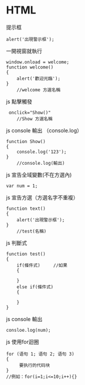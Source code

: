 # HTML
提示框
```
alert('出現警示框');
```
一開視窗就執行
```
window.onload = welcome;
function welcome() 
{
	alert('歡迎光臨');
}
	//welcome 方選名稱
```
js 點擊觸發
```
 onclick="Show()"
 	//Show 方選名稱
```
js console 輸出 （console.log）
```
function Show()
{
	console.log('123'); 
}
	//console.log(輸出)	
```
js 宣告全域變數(不在方選內)
```
var num = 1;
```
js 宣告方選（方選名字不重複）
```
function text()
{
	alert('出現警示框');
}
	//test(名稱)
```
js 判斷式
```
function test()
{
	if(條件式)		//如果
	{
		
	}
	else if(條件式)	
	{
	
	}
}

```
js console 輸出
```
consloe.log(num);
```
js 使用for迴圈
```
for (语句 1; 语句 2; 语句 3) 
{
     要执行的代码块
}
//例如：for(i=1;i<=10;i++){}
```
